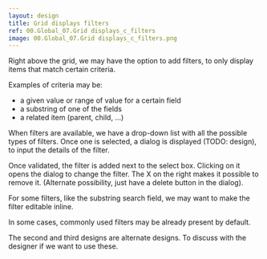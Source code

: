 ```yaml
---
layout: design
title: Grid displays filters
ref: 00.Global_07.Grid displays_c_filters
image: 00.Global_07.Grid displays_c_filters.png
---
```


Right above the grid, we may have the option to add filters, to only display items that match certain criteria.

Examples of criteria may be:
- a given value or range of value for a certain field
- a substring of one of the fields
- a related item (parent, child, ...)

When filters are available, we have a drop-down list with all the possible types of filters. Once one is selected, a dialog is displayed (TODO: design), to input the details of the filter.

Once validated, the filter is added next to the select box. Clicking on it opens the dialog to change the filter. The X on the right makes it possible to remove it. (Alternate possibility, just have a delete button in the dialog).

For some filters, like the substring search field, we may want to make the filter editable inline.

In some cases, commonly used filters may be already present by default.

The second and third designs are alternate designs. To discuss with the designer if we want to use these.


